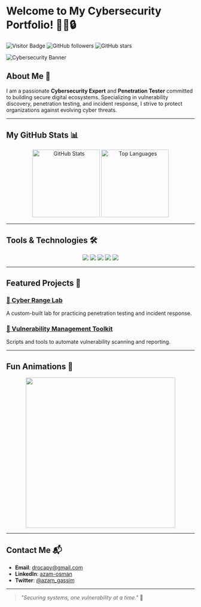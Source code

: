 # Welcome to My Cybersecurity Portfolio! 👨‍💻🔒

![Visitor Badge](https://visitor-badge.laobi.icu/badge?page_id=drocapy)
![GitHub followers](https://img.shields.io/github/followers/drocapy?style=social)
![GitHub stars](https://img.shields.io/github/stars/drocapy?style=social)

![Cybersecurity Banner](https://i.imgur.com/your-banner-image.png)

## About Me 🚀
I am a passionate **Cybersecurity Expert** and **Penetration Tester** committed to building secure digital ecosystems. Specializing in vulnerability discovery, penetration testing, and incident response, I strive to protect organizations against evolving cyber threats.

---

## My GitHub Stats 📊

<div align="center">
  <img height="180em" src="https://github-readme-stats.vercel.app/api?username=drocapy&show_icons=true&theme=radical&count_private=true" alt="GitHub Stats"/>
  <img height="180em" src="https://github-readme-stats.vercel.app/api/top-langs/?username=drocapy&layout=compact&theme=radical" alt="Top Languages"/>
</div>

---

## Tools & Technologies 🛠️

<div align="center">
  <img src="https://img.shields.io/badge/Python-3776AB?style=for-the-badge&logo=python&logoColor=white"/>
  <img src="https://img.shields.io/badge/JavaScript-F7DF1E?style=for-the-badge&logo=javascript&logoColor=black"/>
  <img src="https://img.shields.io/badge/HTML5-E34F26?style=for-the-badge&logo=html5&logoColor=white"/>
  <img src="https://img.shields.io/badge/Shell_Script-121011?style=for-the-badge&logo=gnu-bash&logoColor=white"/>
  <img src="https://img.shields.io/badge/Linux-FCC624?style=for-the-badge&logo=linux&logoColor=black"/>
</div>

---

## Featured Projects 📂

### [🔗 Cyber Range Lab](https://github.com/drocapy/cyber-range-lab)
A custom-built lab for practicing penetration testing and incident response.

### [🔗 Vulnerability Management Toolkit](https://github.com/drocapy/vulnerability-toolkit)
Scripts and tools to automate vulnerability scanning and reporting.

---

## Fun Animations 🌟

<div align="center">
  <img src="https://media.giphy.com/media/L1R1tvI9svkIWwpVYr/giphy.gif" width="400"/>
</div>

---

## Contact Me 📬
- **Email**: drocapy@gmail.com
- **LinkedIn**: [azam-osman](https://linkedin.com/in/azam-osman)
- **Twitter**: [@azam_gassim](https://twitter.com/azam_gassim)

---

> *\"Securing systems, one vulnerability at a time.\"* 🚀
